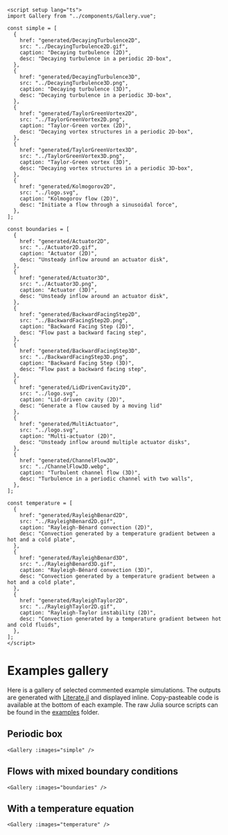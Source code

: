 ```@raw html
<script setup lang="ts">
import Gallery from "../components/Gallery.vue";

const simple = [
  {
    href: "generated/DecayingTurbulence2D",
    src: "../DecayingTurbulence2D.gif",
    caption: "Decaying turbulence (2D)",
    desc: "Decaying turbulence in a periodic 2D-box",
  },
  {
    href: "generated/DecayingTurbulence3D",
    src: "../DecayingTurbulence3D.png",
    caption: "Decaying turbulence (3D)",
    desc: "Decaying turbulence in a periodic 3D-box",
  },
  {
    href: "generated/TaylorGreenVortex2D",
    src: "../TaylorGreenVortex2D.png",
    caption: "Taylor-Green vortex (2D)",
    desc: "Decaying vortex structures in a periodic 2D-box",
  },
  {
    href: "generated/TaylorGreenVortex3D",
    src: "../TaylorGreenVortex3D.png",
    caption: "Taylor-Green vortex (3D)",
    desc: "Decaying vortex structures in a periodic 3D-box",
  },
  {
    href: "generated/Kolmogorov2D",
    src: "../logo.svg",
    caption: "Kolmogorov flow (2D)",
    desc: "Initiate a flow through a sinusoidal force",
  },
];

const boundaries = [
  {
    href: "generated/Actuator2D",
    src: "../Actuator2D.gif",
    caption: "Actuator (2D)",
    desc: "Unsteady inflow around an actuator disk",
  },
  {
    href: "generated/Actuator3D",
    src: "../Actuator3D.png",
    caption: "Actuator (3D)",
    desc: "Unsteady inflow around an actuator disk",
  },
  {
    href: "generated/BackwardFacingStep2D",
    src: "../BackwardFacingStep2D.png",
    caption: "Backward Facing Step (2D)",
    desc: "Flow past a backward facing step",
  },
  {
    href: "generated/BackwardFacingStep3D",
    src: "../BackwardFacingStep3D.png",
    caption: "Backward Facing Step (3D)",
    desc: "Flow past a backward facing step",
  },
  {
    href: "generated/LidDrivenCavity2D",
    src: "../logo.svg",
    caption: "Lid-driven cavity (2D)",
    desc: "Generate a flow caused by a moving lid"
  },
  {
    href: "generated/MultiActuator",
    src: "../logo.svg",
    caption: "Multi-actuator (2D)",
    desc: "Unsteady inflow around multiple actuator disks",
  },
  {
    href: "generated/ChannelFlow3D",
    src: "../ChannelFlow3D.webp",
    caption: "Turbulent channel flow (3D)",
    desc: "Turbulence in a periodic channel with two walls",
  },
];

const temperature = [
  {
    href: "generated/RayleighBenard2D",
    src: "../RayleighBenard2D.gif",
    caption: "Rayleigh-Bénard convection (2D)",
    desc: "Convection generated by a temperature gradient between a hot and a cold plate",
  },
  {
    href: "generated/RayleighBenard3D",
    src: "../RayleighBenard3D.gif",
    caption: "Rayleigh-Bénard convection (3D)",
    desc: "Convection generated by a temperature gradient between a hot and a cold plate",
  },
  {
    href: "generated/RayleighTaylor2D",
    src: "../RayleighTaylor2D.gif",
    caption: "Rayleigh-Taylor instability (2D)",
    desc: "Convection generated by a temperature gradient between hot and cold fluids",
  },
];
</script>
```

# Examples gallery

Here is a gallery of selected commented example simulations.
The outputs are generated with [Literate.jl](https://github.com/fredrikekre/Literate.jl)
and displayed inline.
Copy-pasteable code is available at the bottom of each example.
The raw Julia source scripts can be found in the
[examples](https://github.com/agdestein/IncompressibleNavierStokes.jl/tree/main/examples)
folder.

## Periodic box

```@raw html
<Gallery :images="simple" />
```

## Flows with mixed boundary conditions

```@raw html
<Gallery :images="boundaries" />
```

## With a temperature equation

```@raw html
<Gallery :images="temperature" />
```
